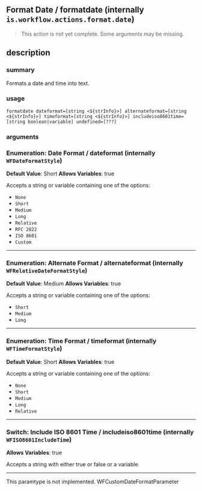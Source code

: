 
## Format Date / formatdate (internally `is.workflow.actions.format.date`)

> This action is not yet complete. Some arguments may be missing.



## description
### summary
Formats a date and time into text.


### usage
`formatdate dateformat=[string <${strInfo}>] alternateformat=[string <${strInfo}>] timeformat=[string <${strInfo}>] includeiso8601time=[string boolean|variable] undefined=[???]`

### arguments
### Enumeration: Date Format / dateformat (internally `WFDateFormatStyle`)
**Default Value**: Short
**Allows Variables**: true


Accepts a string 
or variable
containing one of the options:

- `None`
- `Short`
- `Medium`
- `Long`
- `Relative`
- `RFC 2822`
- `ISO 8601`
- `Custom`

---

### Enumeration: Alternate Format / alternateformat (internally `WFRelativeDateFormatStyle`)
**Default Value**: Medium
**Allows Variables**: true


Accepts a string 
or variable
containing one of the options:

- `Short`
- `Medium`
- `Long`

---

### Enumeration: Time Format / timeformat (internally `WFTimeFormatStyle`)
**Default Value**: Short
**Allows Variables**: true


Accepts a string 
or variable
containing one of the options:

- `None`
- `Short`
- `Medium`
- `Long`
- `Relative`

---

### Switch: Include ISO 8601 Time / includeiso8601time (internally `WFISO8601IncludeTime`)
**Allows Variables**: true


Accepts a string with either true or false
or a variable.

---

This paramtype is not implemented. WFCustomDateFormatParameter
